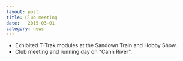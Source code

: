 ```yaml
---
layout: post
title: Club meeting
date:   2015-03-01
category: news
---
```


* Exhibited T-Trak modules at the Sandown Train and Hobby Show.
* Club meeting and running day on "Cann River".